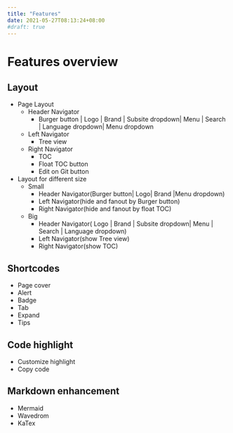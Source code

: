 ```yaml
---
title: "Features"
date: 2021-05-27T08:13:24+08:00
#draft: true
---
```



# Features overview

## Layout

- Page Layout
    - Header Navigator
        - Burger button | Logo | Brand | Subsite dropdown| Menu | Search | Language dropdown| Menu dropdown
    - Left Navigator
        - Tree view
    - Right Navigator
        - TOC
        - Float TOC button
        - Edit on Git button
- Layout for different size
    - Small
        - Header Navigator(Burger button| Logo| Brand |Menu dropdown)
        - Left Navigator(hide and fanout by Burger button)
        - Right Navigator(hide and fanout by float TOC)
    - Big
        - Header Navigator( Logo | Brand | Subsite dropdown| Menu | Search | Language dropdown)
        - Left Navigator(show Tree view)
        - Right Navigator(show TOC)

## Shortcodes

- Page cover
- Alert
- Badge
- Tab
- Expand
- Tips

## Code highlight

- Customize highlight
- Copy code

## Markdown enhancement

- Mermaid
- Wavedrom
- KaTex

